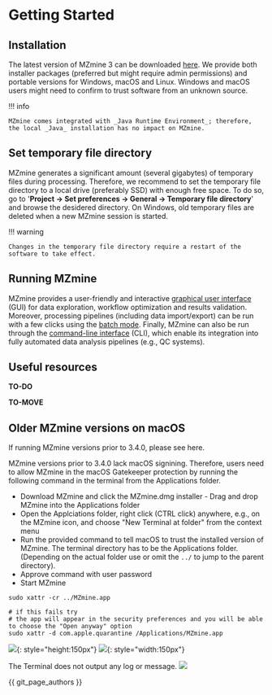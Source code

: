 # Getting Started

## Installation
The latest version of MZmine 3 can be downloaded [here](https://github.com/mzmine/mzmine3/releases/latest). We provide both installer packages (preferred but might require admin permissions) and portable versions for Windows, macOS and Linux. Windows and macOS users might need to confirm to trust software from an unknown source.

!!! info
  
    MZmine comes integrated with _Java Runtime Environment_; therefore, the local _Java_ installation has no impact on MZmine. 

## Set temporary file directory
MZmine generates a significant amount (several gigabytes) of temporary files during processing. Therefore, we recommend to set the temporary file directory to a local drive (preferably SSD) with enough free space. To do so, go to '**Project → Set preferences → General → Temporary file directory**' and browse the desidered directory. On Windows, old temporary files are deleted when a new MZmine session is started.

!!! warning

    Changes in the temporary file directory require a restart of the software to take effect.

## Running MZmine
MZmine provides a user-friendly and interactive [graphical user interface](main-window-overview.md) (GUI) for data exploration, workflow optimization and results validation. Moreover, processing pipelines (including data import/export) can be run with a few clicks using the [batch mode](workflows/batch_processing/batch-processing.md). Finally, MZmine can also be run through the [command-line interface](commandline_tool.md) (CLI), which enable its integration into fully automated data analysis pipelines (e.g., QC systems).

## Useful resources
**TO-DO**



**TO-MOVE**
## Older MZmine versions on macOS
If running MZmine versions prior to 3.4.0, please see here.

MZmine versions prior to 3.4.0 lack macOS signining. Therefore, users need to allow MZmine
in the macOS Gatekeeper protection by running the following command in the terminal from the
Applications folder.

- Download MZmine and click the MZmine.dmg installer - Drag and drop MZmine into the Applications
  folder
- Open the Applciations folder, right click (CTRL click) anywhere, e.g., on the MZmine icon, and
  choose "New Terminal at folder" from the context menu
- Run the provided command to tell macOS to trust the installed version of MZmine. The terminal
  directory has to be the Applications folder. (Depending on the actual folder use or omit the `../`
  to jump to the parent directory).
- Approve command with user password
- Start MZmine

```
sudo xattr -cr ../MZmine.app

# if this fails try
# the app will appear in the security preferences and you will be able to choose the "Open anyway" option
sudo xattr -d com.apple.quarantine /Applications/MZmine.app
```

![](img/install_mac1.png){: style="height:150px"} ![](img/install_mac2.png){: style="width:150px"}

The Terminal does not output any log or message.
![](img/install_mac3.png)



{{ git_page_authors }}